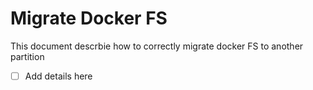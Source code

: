 # Migrate Docker FS

This document descrbie how to correctly migrate docker FS to another partition

- [ ] Add details here
